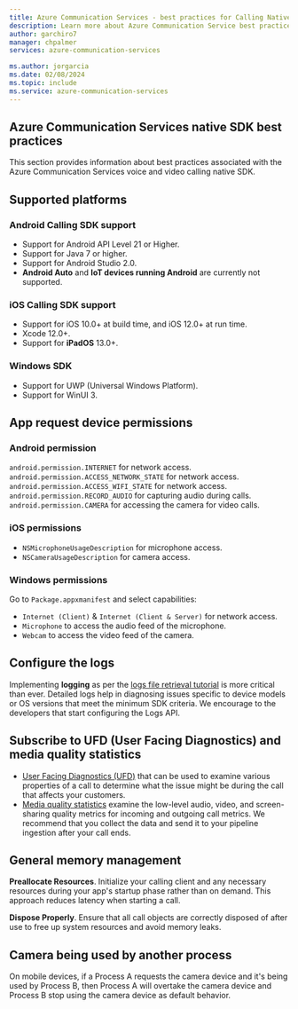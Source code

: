 ```yaml
---
title: Azure Communication Services - best practices for Calling Native SDK
description: Learn more about Azure Communication Service best practices for Calling Native SDK.
author: garchiro7
manager: chpalmer
services: azure-communication-services

ms.author: jorgarcia
ms.date: 02/08/2024
ms.topic: include
ms.service: azure-communication-services
---
```


## Azure Communication Services native SDK best practices

This section provides information about best practices associated with the Azure Communication Services voice and video calling native SDK.

## Supported platforms

### Android Calling SDK support

- Support for Android API Level 21 or Higher.
- Support for Java 7 or higher.
- Support for Android Studio 2.0.
- **Android Auto** and **IoT devices running Android** are currently not supported.

### iOS Calling SDK support

- Support for iOS 10.0+ at build time, and iOS 12.0+ at run time.
- Xcode 12.0+.
- Support for **iPadOS** 13.0+.

### Windows SDK

- Support for UWP (Universal Windows Platform).
- Support for WinUI 3.

## App request device permissions

### Android permission

`android.permission.INTERNET` for network access.
`android.permission.ACCESS_NETWORK_STATE` for network access.
`android.permission.ACCESS_WIFI_STATE` for network access.
`android.permission.RECORD_AUDIO` for capturing audio during calls.
`android.permission.CAMERA` for accessing the camera for video calls.

### iOS permissions

- `NSMicrophoneUsageDescription` for microphone access.
- `NSCameraUsageDescription` for camera access.

### Windows permissions

Go to `Package.appxmanifest` and select capabilities:

- `Internet (Client)` & `Internet (Client & Server)` for network access.
- `Microphone` to access the audio feed of the microphone.
- `Webcam` to access the video feed of the camera.

## Configure the logs

Implementing **logging** as per the [logs file retrieval tutorial](../../tutorials/log-file-retrieval-tutorial.md) is more critical than ever. Detailed logs help in diagnosing issues specific to device models or OS versions that meet the minimum SDK criteria. We encourage to the developers that start configuring the Logs API.

## Subscribe to UFD (User Facing Diagnostics) and media quality statistics

- [User Facing Diagnostics (UFD)](../voice-video-calling/user-facing-diagnostics.md) that can be used to examine various properties of a call to determine what the issue might be during the call that affects your customers.
- [Media quality statistics](../voice-video-calling/media-quality-sdk.md) examine the low-level audio, video, and screen-sharing quality metrics for incoming and outgoing call metrics. We recommend that you collect the data and send it to your pipeline ingestion after your call ends.

## General memory management

**Preallocate Resources**. Initialize your calling client and any necessary resources during your app's startup phase rather than on demand. This approach reduces latency when starting a call.

**Dispose Properly**. Ensure that all call objects are correctly disposed of after use to free up system resources and avoid memory leaks.

## Camera being used by another process

On mobile devices, if a Process A requests the camera device and it's being used by Process B, then Process A will overtake the camera device and Process B stop using the camera device as default behavior.
